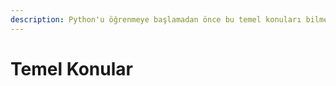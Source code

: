 ```yaml
---
description: Python'u öğrenmeye başlamadan önce bu temel konuları bilmelisiniz.
---
```


# Temel Konular

